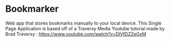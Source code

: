 # Bookmarker
Web app that stores bookmarks manually to your local device.
This Single Page Application is based off of a Traversy Media Youtube tutorial made by Brad Traversy : https://www.youtube.com/watch?v=DIVfDZZeGxM